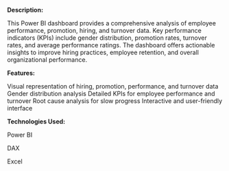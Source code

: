 **Description:** 

This Power BI dashboard provides a comprehensive analysis of employee performance, promotion, hiring, and turnover data. Key performance indicators (KPIs) include gender distribution, promotion rates, turnover rates, and average performance ratings. The dashboard offers actionable insights to improve hiring practices, employee retention, and overall organizational performance.


**Features:**

Visual representation of hiring, promotion, performance, and turnover data
Gender distribution analysis
Detailed KPIs for employee performance and turnover
Root cause analysis for slow progress
Interactive and user-friendly interface


**Technologies Used:**

Power BI

DAX

Excel

